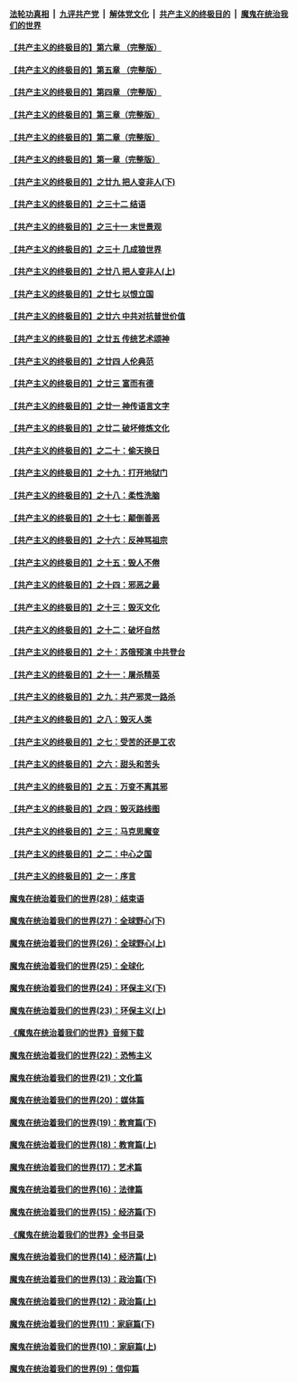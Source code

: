 ####  [法轮功真相](../../../../basic/blob/master/README.md?t=06081101) &nbsp;|&nbsp; [九评共产党](../../../../9ping.md/blob/master/README.md?t=06081101) &nbsp;|&nbsp; [解体党文化](../../../../jtdwh.md/blob/master/README.md?t=06081101)  &nbsp;|&nbsp; [共产主义的终极目的](../../../../gczydzjmd.md/blob/master/README.md?t=06081101) &nbsp;|&nbsp; [魔鬼在统治我们的世界](../../../../mgztzwmdsj.md/blob/master/README.md?t=06081101) 

#### [【共产主义的终极目的】第六章 （完整版）](../pages/nsc422/n11428913.md?t=06081101) 

#### [【共产主义的终极目的】第五章 （完整版）](../pages/nsc422/n11428912.md?t=06081101) 

#### [【共产主义的终极目的】第四章 （完整版）](../pages/nsc422/n11428907.md?t=06081101) 

#### [【共产主义的终极目的】第三章（完整版）](../pages/nsc422/n11428848.md?t=06081101) 

#### [【共产主义的终极目的】第二章（完整版）](../pages/nsc422/n11428831.md?t=06081101) 

#### [【共产主义的终极目的】第一章（完整版）](../pages/nsc422/n11417651.md?t=06081101) 

#### [【共产主义的终极目的】之廿九 把人变非人(下)](../pages/nsc422/n11344140.md?t=06081101) 

#### [【共产主义的终极目的】之三十二 结语](../pages/nsc422/n11360535.md?t=06081101) 

#### [【共产主义的终极目的】之三十一 末世景观](../pages/nsc422/n11351129.md?t=06081101) 

#### [【共产主义的终极目的】之三十 几成狼世界](../pages/nsc422/n11348280.md?t=06081101) 

#### [【共产主义的终极目的】之廿八 把人变非人(上)](../pages/nsc422/n11340492.md?t=06081101) 

#### [【共产主义的终极目的】之廿七 以恨立国](../pages/nsc422/n11336944.md?t=06081101) 

#### [【共产主义的终极目的】之廿六 中共对抗普世价值](../pages/nsc422/n11324785.md?t=06081101) 

#### [【共产主义的终极目的】之廿五 传统艺术颂神](../pages/nsc422/n11296396.md?t=06081101) 

#### [【共产主义的终极目的】之廿四 人伦典范](../pages/nsc422/n11296397.md?t=06081101) 

#### [【共产主义的终极目的】之廿三 富而有德](../pages/nsc422/n11283598.md?t=06081101) 

#### [【共产主义的终极目的】之廿一 神传语言文字](../pages/nsc422/n11263265.md?t=06081101) 

#### [【共产主义的终极目的】之廿二 破坏修炼文化](../pages/nsc422/n11245728.md?t=06081101) 

#### [【共产主义的终极目的】之二十：偷天换日](../pages/nsc422/n11238846.md?t=06081101) 

#### [【共产主义的终极目的】之十九：打开地狱门](../pages/nsc422/n11206376.md?t=06081101) 

#### [【共产主义的终极目的】之十八：柔性洗脑](../pages/nsc422/n11199994.md?t=06081101) 

#### [【共产主义的终极目的】之十七：颠倒善恶](../pages/nsc422/n11179782.md?t=06081101) 

#### [【共产主义的终极目的】之十六：反神骂祖宗](../pages/nsc422/n11166798.md?t=06081101) 

#### [【共产主义的终极目的】之十五：毁人不倦](../pages/nsc422/n11166792.md?t=06081101) 

#### [【共产主义的终极目的】之十四：邪恶之最](../pages/nsc422/n11150249.md?t=06081101) 

#### [【共产主义的终极目的】之十三：毁灭文化](../pages/nsc422/n11135227.md?t=06081101) 

#### [【共产主义的终极目的】之十二：破坏自然](../pages/nsc422/n11135214.md?t=06081101) 

#### [【共产主义的终极目的】之十：苏俄预演 中共登台](../pages/nsc422/n11118424.md?t=06081101) 

#### [【共产主义的终极目的】之十一：屠杀精英](../pages/nsc422/n11118442.md?t=06081101) 

#### [【共产主义的终极目的】之九：共产邪灵一路杀](../pages/nsc422/n11114139.md?t=06081101) 

#### [【共产主义的终极目的】之八：毁灭人类](../pages/nsc422/n11108503.md?t=06081101) 

#### [【共产主义的终极目的】之七：受苦的还是工农](../pages/nsc422/n11101809.md?t=06081101) 

#### [【共产主义的终极目的】之六：甜头和苦头](../pages/nsc422/n11096971.md?t=06081101) 

#### [【共产主义的终极目的】之五：万变不离其邪](../pages/nsc422/n11091285.md?t=06081101) 

#### [【共产主义的终极目的】之四：毁灭路线图](../pages/nsc422/n11086284.md?t=06081101) 

#### [【共产主义的终极目的】之三：马克思魔变](../pages/nsc422/n11061941.md?t=06081101) 

#### [【共产主义的终极目的】之二：中心之国](../pages/nsc422/n11047728.md?t=06081101) 

#### [【共产主义的终极目的】之一：序言](../pages/nsc422/n11086077.md?t=06081101) 

#### [魔鬼在统治着我们的世界(28)：结束语](../pages/nsc422/n10936246.md?t=06081101) 

#### [魔鬼在统治着我们的世界(27)：全球野心(下)](../pages/nsc422/n10928319.md?t=06081101) 

#### [魔鬼在统治着我们的世界(26)：全球野心(上)](../pages/nsc422/n10900318.md?t=06081101) 

#### [魔鬼在统治着我们的世界(25)：全球化](../pages/nsc422/n10788205.md?t=06081101) 

#### [魔鬼在统治着我们的世界(24)：环保主义(下)](../pages/nsc422/n10695307.md?t=06081101) 

#### [魔鬼在统治着我们的世界(23)：环保主义(上)](../pages/nsc422/n10688613.md?t=06081101) 

#### [《魔鬼在统治着我们的世界》音频下载](../pages/nsc422/n10635553.md?t=06081101) 

#### [魔鬼在统治着我们的世界(22)：恐怖主义](../pages/nsc422/n10614727.md?t=06081101) 

#### [魔鬼在统治着我们的世界(21)：文化篇](../pages/nsc422/n10597706.md?t=06081101) 

#### [魔鬼在统治着我们的世界(20)：媒体篇](../pages/nsc422/n10586579.md?t=06081101) 

#### [魔鬼在统治着我们的世界(19)：教育篇(下)](../pages/nsc422/n10564808.md?t=06081101) 

#### [魔鬼在统治着我们的世界(18)：教育篇(上)](../pages/nsc422/n10526970.md?t=06081101) 

#### [魔鬼在统治着我们的世界(17)：艺术篇](../pages/nsc422/n10499093.md?t=06081101) 

#### [魔鬼在统治着我们的世界(16)：法律篇](../pages/nsc422/n10485969.md?t=06081101) 

#### [魔鬼在统治着我们的世界(15)：经济篇(下)](../pages/nsc422/n10469975.md?t=06081101) 

#### [《魔鬼在统治着我们的世界》全书目录](../pages/nsc422/n10464261.md?t=06081101) 

#### [魔鬼在统治着我们的世界(14)：经济篇(上)](../pages/nsc422/n10457370.md?t=06081101) 

#### [魔鬼在统治着我们的世界(13)：政治篇(下)](../pages/nsc422/n10448270.md?t=06081101) 

#### [魔鬼在统治着我们的世界(12)：政治篇(上)](../pages/nsc422/n10444576.md?t=06081101) 

#### [魔鬼在统治着我们的世界(11)：家庭篇(下)](../pages/nsc422/n10440961.md?t=06081101) 

#### [魔鬼在统治着我们的世界(10)：家庭篇(上)](../pages/nsc422/n10435448.md?t=06081101) 

#### [魔鬼在统治着我们的世界(9)：信仰篇](../pages/nsc422/n10432159.md?t=06081101) 


